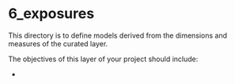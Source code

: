 # 6_exposures

This directory is to define models derived from the dimensions and measures of the curated layer.

The objectives of this layer of your project should include:

* 
